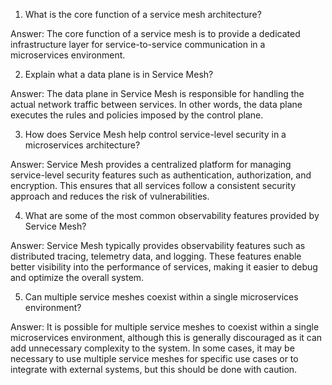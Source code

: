 

1. What is the core function of a service mesh architecture? 

Answer: The core function of a service mesh is to provide a dedicated infrastructure layer for service-to-service communication in a microservices environment. 

2. Explain what a data plane is in Service Mesh?

Answer: The data plane in Service Mesh is responsible for handling the actual network traffic between services. In other words, the data plane executes the rules and policies imposed by the control plane. 

3. How does Service Mesh help control service-level security in a microservices architecture?

Answer: Service Mesh provides a centralized platform for managing service-level security features such as authentication, authorization, and encryption. This ensures that all services follow a consistent security approach and reduces the risk of vulnerabilities. 

4. What are some of the most common observability features provided by Service Mesh?

Answer: Service Mesh typically provides observability features such as distributed tracing, telemetry data, and logging. These features enable better visibility into the performance of services, making it easier to debug and optimize the overall system. 

5. Can multiple service meshes coexist within a single microservices environment? 

Answer: It is possible for multiple service meshes to coexist within a single microservices environment, although this is generally discouraged as it can add unnecessary complexity to the system. In some cases, it may be necessary to use multiple service meshes for specific use cases or to integrate with external systems, but this should be done with caution.